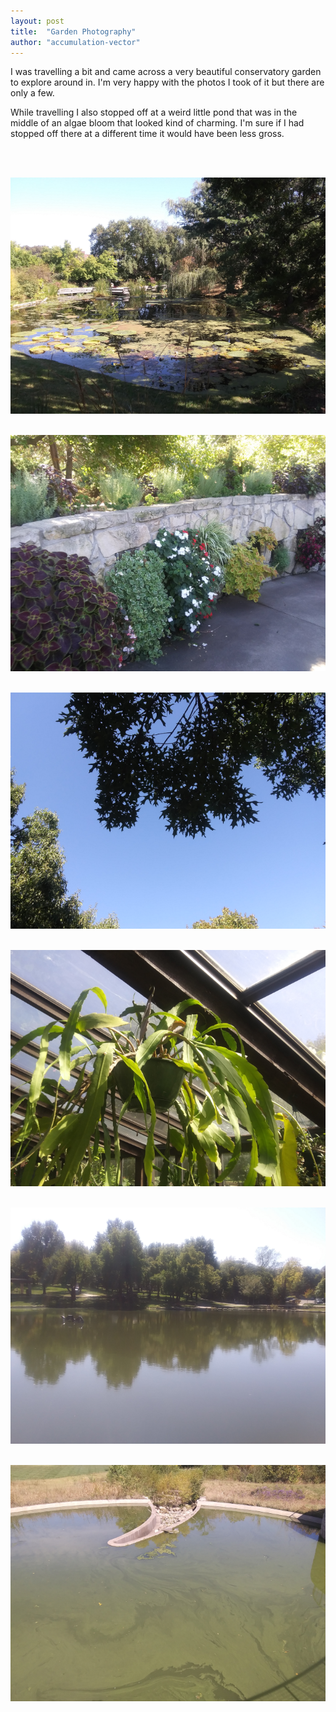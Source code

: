 ```yaml
---
layout: post
title:  "Garden Photography"
author: "accumulation-vector"
---
```


I was travelling a bit and came across a very beautiful conservatory garden to explore around in. I'm very happy with the photos I took of it but there are only a few.

While travelling I also stopped off at a weird little pond that was in the middle of an algae bloom that looked kind of charming. I'm sure if I had stopped off there at a different time it would have been less gross.

<br><br>

![Photo 1](/assets/images/garden-lake1.png)
<br><br>

![Photo 2](/assets/images/garden-wall1.png)
<br><br>

![Photo 3](/assets/images/garden-sky1.png)
<br><br>

![Photo 4](/assets/images/garden-hangingplant.png)
<br><br>

![Photo 5](/assets/images/garden-smalllake.png)
<br><br>

![Photo 6](/assets/images/garden-slime.png)
<br><br>
